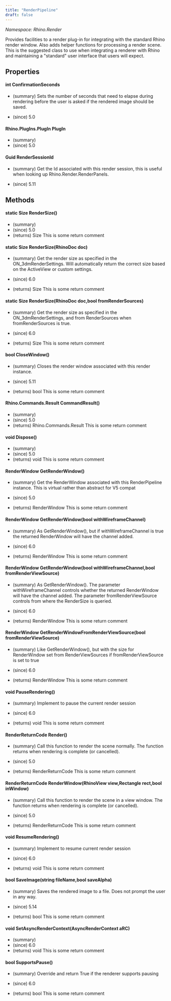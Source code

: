 ```yaml
---
title: "RenderPipeline"
draft: false
---
```


*Namespace: Rhino.Render*

   Provides facilities to a render plug-in for integrating with the standard
   Rhino render window. Also adds helper functions for processing a render
   scene. This is the suggested class to use when integrating a renderer with
   Rhino and maintaining a "standard" user interface that users will expect.
   
## Properties
#### int ConfirmationSeconds
- (summary) 
     Sets the number of seconds that need to elapse during rendering before
     the user is asked if the rendered image should be saved.
     
- (since) 5.0
#### Rhino.PlugIns.PlugIn PlugIn
- (summary) 
- (since) 5.0
#### Guid RenderSessionId
- (summary) 
     Get the Id associated with this render session, this is useful when
     looking up Rhino.Render.RenderPanels.
     
- (since) 5.11
## Methods
#### static Size RenderSize()
- (summary) 
- (since) 5.0
- (returns) Size This is some return comment
#### static Size RenderSize(RhinoDoc doc)
- (summary) 
     Get the render size as specified in the ON_3dmRenderSettings. Will automatically return the correct size based on the ActiveView or custom settings.
     
- (since) 6.0
- (returns) Size This is some return comment
#### static Size RenderSize(RhinoDoc doc,bool fromRenderSources)
- (summary) 
     Get the render size as specified in the ON_3dmRenderSettings, and from RenderSources when
     fromRenderSources is true.
     
- (since) 6.0
- (returns) Size This is some return comment
#### bool CloseWindow()
- (summary) 
     Closes the render window associated with this render instance.
     
- (since) 5.11
- (returns) bool This is some return comment
#### Rhino.Commands.Result CommandResult()
- (summary) 
- (since) 5.0
- (returns) Rhino.Commands.Result This is some return comment
#### void Dispose()
- (summary) 
- (since) 5.0
- (returns) void This is some return comment
#### RenderWindow GetRenderWindow()
- (summary) 
     Get the RenderWindow associated with this RenderPipeline instance.  This is virtual rather than abstract for V5 compat
     
- (since) 5.0
- (returns) RenderWindow This is some return comment
#### RenderWindow GetRenderWindow(bool withWireframeChannel)
- (summary) 
     As GetRenderWindow(), but if withWireframeChannel is true
     the returned RenderWindow will have the channel added.
     
- (since) 6.0
- (returns) RenderWindow This is some return comment
#### RenderWindow GetRenderWindow(bool withWireframeChannel,bool fromRenderViewSource)
- (summary) 
     As GetRenderWindow().
     The parameter withWireframeChannel controls whether
     the returned RenderWindow will have the channel added.
     The parameter fromRenderViewSource controls from where
     the RenderSize is queried.
     
- (since) 6.0
- (returns) RenderWindow This is some return comment
#### RenderWindow GetRenderWindowFromRenderViewSource(bool fromRenderViewSource)
- (summary) 
     Like GetRenderWindow(), but with the size for RenderWindow
     set from RenderViewSources if fromRenderViewSource is set to true
     
- (since) 6.0
- (returns) RenderWindow This is some return comment
#### void PauseRendering()
- (summary) 
     Implement to pause the current render session
     
- (since) 6.0
- (returns) void This is some return comment
#### RenderReturnCode Render()
- (summary) 
     Call this function to render the scene normally. The function returns when rendering is complete (or cancelled).
     
- (since) 5.0
- (returns) RenderReturnCode This is some return comment
#### RenderReturnCode RenderWindow(RhinoView view,Rectangle rect,bool inWindow)
- (summary) 
     Call this function to render the scene in a view window. The function returns when rendering is complete (or cancelled).
     
- (since) 5.0
- (returns) RenderReturnCode This is some return comment
#### void ResumeRendering()
- (summary) 
     Implement to resume current render session
     
- (since) 6.0
- (returns) void This is some return comment
#### bool SaveImage(string fileName,bool saveAlpha)
- (summary) 
     Saves the rendered image to a file. Does not prompt the user in any way.
     
- (since) 5.14
- (returns) bool This is some return comment
#### void SetAsyncRenderContext(AsyncRenderContext aRC)
- (summary) 
- (since) 6.0
- (returns) void This is some return comment
#### bool SupportsPause()
- (summary) 
     Override and return True if the renderer supports pausing
     
- (since) 6.0
- (returns) bool This is some return comment
